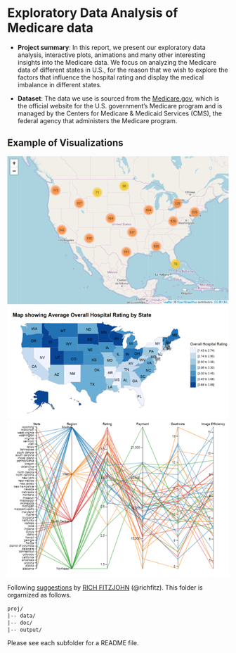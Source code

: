 # Exploratory Data Analysis of Medicare data 


+ **Project summary**: In this report, we present our exploratory data analysis, interactive plots, animations and many other interesting insights into the Medicare data. We focus on analyzing the Medicare data of different states in U.S., for the reason that we wish to explore the factors that influence the hospital rating and display the medical imbalance in different states.


+ **Dataset**: The data we use is sourced from the [Medicare.gov](https://data.medicare.gov/), which is the official website for the U.S. government’s Medicare program and is managed by the Centers for Medicare & Medicaid Services (CMS), the federal agency that administers the Medicare program.

## Example of Visualizations

![p1](fig/fig1.png)
![p2](fig/fig2.png)
![p3](fig/fig3.png)


Following [suggestions](http://nicercode.github.io/blog/2013-04-05-projects/) by [RICH FITZJOHN](http://nicercode.github.io/about/#Team) (@richfitz). This folder is orgarnized as follows.

```
proj/
|-- data/
|-- doc/
|-- output/
```

Please see each subfolder for a README file.

